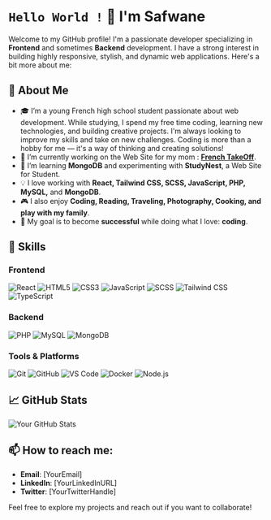 # `Hello World !` 👋 I'm Safwane

Welcome to my GitHub profile! I'm a passionate developer specializing in **Frontend** and sometimes **Backend** development. I have a strong interest in building highly responsive, stylish, and dynamic web applications. Here's a bit more about me:

## 🚀 About Me
- 🎓 I’m a young French high school student passionate about web development. While studying, I spend my free time coding, learning new technologies, and building creative projects. I'm always looking to improve my skills and take on new challenges. Coding is more than a hobby for me — it's a way of thinking and creating solutions!
- 🔭 I’m currently working on the Web Site for my mom : **[French TakeOff](https://french-take-off.com)**.
- 🌱 I’m learning **MongoDB** and experimenting with **StudyNest**, a Web Site for Student.
- 💡 I love working with **React, Tailwind CSS, SCSS, JavaScript, PHP, MySQL,** and **MongoDB**.
- 🎮 I also enjoy **Coding, Reading, Traveling, Photography, Cooking, and play with my family**.
- 💼 My goal is to become **successful** while doing what I love: **coding**.

## 🌟 Skills

### Frontend
![React](https://img.shields.io/badge/-React-61DAFB?logo=react&logoColor=white&style=flat-square)
![HTML5](https://img.shields.io/badge/-HTML5-E34F26?logo=html5&logoColor=white&style=flat-square)
![CSS3](https://img.shields.io/badge/-CSS3-1572B6?logo=css3&logoColor=white&style=flat-square)
![JavaScript](https://img.shields.io/badge/-JavaScript-F7DF1E?logo=javascript&logoColor=black&style=flat-square)
![SCSS](https://img.shields.io/badge/-SCSS-CC6699?logo=sass&logoColor=white&style=flat-square)
![Tailwind CSS](https://img.shields.io/badge/-TailwindCSS-38B2AC?logo=tailwind-css&logoColor=white&style=flat-square)
![TypeScript](https://img.shields.io/badge/-TypeScript-38B2FA?logo=typescript&logoColor=white&style=flat-square)

### Backend
![PHP](https://img.shields.io/badge/-PHP-777BB4?logo=php&logoColor=white&style=flat-square)
![MySQL](https://img.shields.io/badge/-MySQL-4479A1?logo=mysql&logoColor=white&style=flat-square)
![MongoDB](https://img.shields.io/badge/-MongoDB-47A248?logo=mongodb&logoColor=white&style=flat-square)

### Tools & Platforms
![Git](https://img.shields.io/badge/-Git-F05032?logo=git&logoColor=white&style=flat-square)
![GitHub](https://img.shields.io/badge/-GitHub-181717?logo=github&logoColor=white&style=flat-square)
![VS Code](https://img.shields.io/badge/-VS%20Code-007ACC?logo=visual-studio-code&logoColor=white&style=flat-square)
![Docker](https://img.shields.io/badge/-Docker-2496ED?logo=docker&logoColor=white&style=flat-square)
![Node.js](https://img.shields.io/badge/-Node.js-339933?logo=node.js&logoColor=white&style=flat-square)

## 📈 GitHub Stats

![Your GitHub Stats](https://github-readme-stats.vercel.app/api?username=safwanefdd&show_icons=true&theme=dracula)

## 📫 How to reach me:
- **Email**: [YourEmail]  
- **LinkedIn**: [YourLinkedInURL]  
- **Twitter**: [YourTwitterHandle]  

Feel free to explore my projects and reach out if you want to collaborate!
